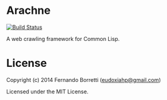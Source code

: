# Arachne

[![Build Status](https://travis-ci.org/eudoxia0/arachne.svg)](https://travis-ci.org/eudoxia0/arachne)

A web crawling framework for Common Lisp.

# License

Copyright (c) 2014 Fernando Borretti (eudoxiahp@gmail.com)

Licensed under the MIT License.
